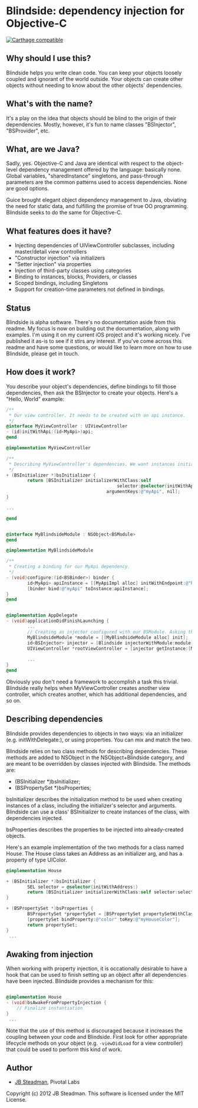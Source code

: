 # Blindside: dependency injection for Objective-C

[![Carthage compatible](https://img.shields.io/badge/Carthage-compatible-4BC51D.svg?style=flat)](https://github.com/Carthage/Carthage)

## Why should I use this?

Blindside helps you write clean code. You can keep your objects loosely coupled and ignorant of the world outside. Your objects can create other objects without needing to know about the other objects' dependencies.


## What's with the name?

It's a play on the idea that objects should be blind to the origin of their dependencies. Mostly, however, it's fun to name classes "BSInjector", "BSProvider", etc.


## What, are we Java?

Sadly, yes. Objective-C and Java are identical with respect to the object-level dependency management  offered by the language: basically none. Global variables, "sharedInstance" singletons, and pass-through parameters are the common patterns used to access dependencies. None are good options. 

Guice brought elegant object dependency management to Java, obviating the need for static data, and fulfilling the promise of true OO programming. Blindside seeks to do the same for Objective-C.

## What features does it have?

* Injecting dependencies of UIViewController subclasses, including master/detail view controllers
* "Constructor injection" via initializers
* "Setter injection" via properties
* Injection of third-party classes using categories
* Binding to instances, blocks, Providers, or classes
* Scoped bindings, including Singletons
* Support for creation-time parameters not defined in bindings.

## Status

Blindside is alpha software. There's no documentation aside from this readme. My focus is now on building out the documentation, along with examples. I'm using it on my current iOS project and it's working nicely. I've published it as-is to see if it stirs any interest. If you've come across this readme and have some questions, or would like to learn more on how to use Blindside, please get in touch. 


## How does it work?

You describe your object's dependencies, define bindings to fill those dependencies, then ask the BSInjector to create your objects. Here's a "Hello, World" example:

```objectivec
/**
 * Our view controller. It needs to be created with an api instance.
 */
@interface MyViewController : UIViewController
- (id)initWithApi:(id<MyApi>)api;
@end

@implementation MyViewController

/**
 * Describing MyViewController's dependencies. We want instances initialized using initWithApi:, which takes one arg.
 */
+ (BSInitializer *)bsInitializer {
		return [BSInitializer initializerWithClass:self 
		                                  selector:@selector(initWithApi:) 
		                              argumentKeys:@"myApi", nil];
}

...

@end


@interface MyBlindsideModule : NSObject<BSModule>
@end

@implementation MyBlindsideModule

/**
 * Creating a binding for our MyApi dependency.
 */
- (void)configure:(id<BSBinder>) binder {
		id<MyApi> apiInstance = [[MyApiImpl alloc] initWithEndpoint:@"http://api.mycompany.com"];
		[binder bind:@"myApi" toInstance:apiInstance];
}
@end


@implementation AppDelegate
- (void)applicationDidFinishLaunching {
		...
		// Creating an injector configured with our BSModule. Asking the injector for an instance of our ViewController.
		MyBlindsideModule *module = [[MyBlindsideModule alloc] init];
		id<BSInjector> injector = [Blindside injectorWithModule:module];
		UIViewController *rootViewController = [injector getInstance:[MyViewController class]];
		
		...
}
@end
```

Obviously you don't need a framework to accomplish a task this trivial. Blindside really helps when MyViewController creates another view controller, which creates another, which has additional dependencies, and so on.



## Describing dependencies

Blindside provides dependencies to objects in two ways: via an initializer (e.g. initWithDelegate:), or using properties. You can mix and match the two.
 
Blindside relies on two class methods for describing dependencies. These methods are added to NSObject in the NSObject+Blindside category, and are meant to be overridden by classes injected with Blindside. The methods are:

+ (BSInitializer *)bsInitializer;
+ (BSPropertySet *)bsProperties;

bsInitializer describes the initialization method to be used when creating instances of a class, including the initializer's selector and arguments. Blindside can use a class' BSInitializer to create instances of the class, with dependencies injected.

bsProperties describes the properties to be injected into already-created objects.

Here's an example implementation of the two methods for a class named House. The House class takes an Address as an initializer arg, and has a property of type UIColor.

```objectivec
@implementation House

+ (BSInitializer *)bsInitializer {
		SEL selector = @selector(initWithAddress:)
		return [BSInitializer initializerWithClass:self selector:selector argumentKeys:[Address class]];
}

+ (BSPropertySet *)bsProperties {
		BSPropertySet *propertySet = [BSPropertySet propertySetWithClass:self propertyNames:@"color", nil];
		[propertySet bindProperty:@"color" toKey:@"myHouseColor"];
		return propertySet;
}
 ...

```


## Awaking from injection

When working with property injection, it is occationally desirable to have a hook that can be used to finish setting up an object after all dependencies have been injected. Blindside provides a mechanism for this:

```objectivec

@implementation House
- (void)bsAwakeFromPropertyInjection {
	// Finalize instantiation
}
 ...

```

Note that the use of this method is discouraged because it increases the coupling between your code and Blindside. First look for other appropriate lifecycle methods on your object (e.g. `-viewDidLoad` for a view controller) that could be used to perform this kind of work.

## Author

* [JB Steadman](mailto:jb@pivotallabs.com), Pivotal Labs

Copyright (c) 2012 JB Steadman. This software is licensed under the MIT License.
